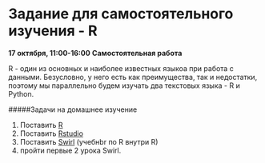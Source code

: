 Задание для самостоятельного изучения - R
============
**17 октября, 11:00-16:00**
**Самостоятельная работа**


R - один из основных и наиболее известных языкоа при работа с данными. Безусловно, у него есть как преимущества, так и недостатки, поэтому мы параллельно будем изучать два текстовых языка - R и Python.

#####Задачи на домашнее изучение
1. Поставить [R](http://www.r-project.org/)
2. Поставить [Rstudio](http://www.rstudio.com/)
3. Поставить [Swirl](http://swirlstats.com/) (учебнbr по R внутри R)
4. пройти первые 2 урока Swirl. 
